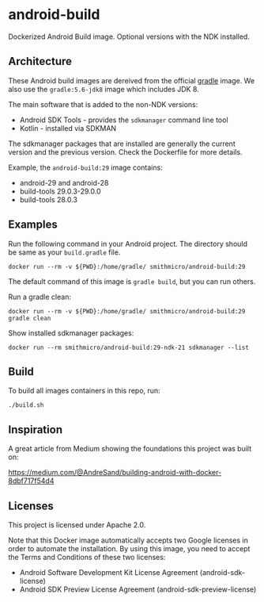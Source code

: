 # android-build
Dockerized Android Build image.  Optional versions with the NDK installed.

## Architecture
These Android build images are dereived from the official [gradle](https://hub.docker.com/_/gradle) image.  We also use the `gradle:5.6-jdk8` image which includes JDK 8.

The main software that is added to the non-NDK versions:
* Android SDK Tools - provides the `sdkmanager` command line tool
* Kotlin - installed via SDKMAN

The sdkmanager packages that are installed are generally the current version and the previous version.  Check the Dockerfile for more details.

Example, the `android-build:29` image contains:
* android-29 and android-28
* build-tools 29.0.3-29.0.0
* build-tools 28.0.3

## Examples
Run the following command in your Android project.  The directory should be same as your `build.gradle` file.
```
docker run --rm -v ${PWD}:/home/gradle/ smithmicro/android-build:29
```

The default command of this image is `gradle build`, but you can run others.

Run a gradle clean:
```
docker run --rm -v ${PWD}:/home/gradle/ smithmicro/android-build:29 gradle clean
```

Show installed sdkmanager packages:
```
docker run --rm smithmicro/android-build:29-ndk-21 sdkmanager --list
```

## Build
To build all images containers in this repo, run:
```
./build.sh
```

## Inspiration
A great article from Medium showing the foundations this project was built on:

https://medium.com/@AndreSand/building-android-with-docker-8dbf717f54d4

## Licenses
This project is licensed under Apache 2.0.

Note that this Docker image automatically accepts two Google licenses in order to automate the installation.  By using this image, you need to accept the Terms and Conditions of these two licenses:
* Android Software Development Kit License Agreement (android-sdk-license)
* Android SDK Preview License Agreement (android-sdk-preview-license)
